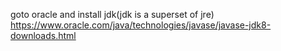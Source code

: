 goto oracle and install jdk(jdk is a superset of jre) https://www.oracle.com/java/technologies/javase/javase-jdk8-downloads.html

